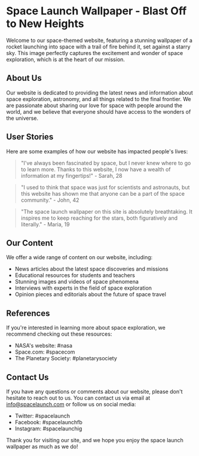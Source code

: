 <!--
Write me content for website with wallpaper which alt text is:

"An image of a rocket launching into space with a trail of fire behind it, set against a starry sky."

The name/title of the page should not be 1:1 copy of the alt text but rather a real content of the website which is using this wallpaper.

- Use markdown format 
- Start with the heading
- The content should look like a real website 
- Include real sections like references, contact, user stories, etc. use things relevant to the page purpose.
- Feel free to use structure like headings, bullets, numbering, blockquotes, paragraphs, horizontal lines, etc.
- You can use formatting like bold or _italic_
- You can include UTF-8 emojis
- Links should be only #hash anchors (and you can refer to the document itself)
- Do not include images
-->

<!--font:"Montserrat"-->

# Space Launch Wallpaper - Blast Off to New Heights

Welcome to our space-themed website, featuring a stunning wallpaper of a rocket launching into space with a trail of fire behind it, set against a starry sky. This image perfectly captures the excitement and wonder of space exploration, which is at the heart of our mission.

## About Us

Our website is dedicated to providing the latest news and information about space exploration, astronomy, and all things related to the final frontier. We are passionate about sharing our love for space with people around the world, and we believe that everyone should have access to the wonders of the universe.

## User Stories

Here are some examples of how our website has impacted people's lives:

> "I've always been fascinated by space, but I never knew where to go to learn more. Thanks to this website, I now have a wealth of information at my fingertips!" - Sarah, 28

> "I used to think that space was just for scientists and astronauts, but this website has shown me that anyone can be a part of the space community." - John, 42

> "The space launch wallpaper on this site is absolutely breathtaking. It inspires me to keep reaching for the stars, both figuratively and literally." - Maria, 19

## Our Content

We offer a wide range of content on our website, including:

- News articles about the latest space discoveries and missions
- Educational resources for students and teachers
- Stunning images and videos of space phenomena
- Interviews with experts in the field of space exploration
- Opinion pieces and editorials about the future of space travel

## References

If you're interested in learning more about space exploration, we recommend checking out these resources:

- NASA's website: #nasa
- Space.com: #spacecom
- The Planetary Society: #planetarysociety

## Contact Us

If you have any questions or comments about our website, please don't hesitate to reach out to us. You can contact us via email at info@spacelaunch.com or follow us on social media:

- Twitter: #spacelaunch
- Facebook: #spacelaunchfb
- Instagram: #spacelaunchig

Thank you for visiting our site, and we hope you enjoy the space launch wallpaper as much as we do!
